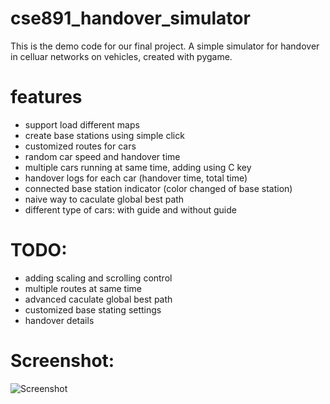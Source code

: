 # cse891_handover_simulator
This is the demo code for our final project.
A simple simulator for handover in celluar networks on vehicles, created with pygame.
# features
 - support load different maps
 - create base stations using simple click
 - customized routes for cars
 - random car speed and handover time
 - multiple cars running at same time, adding using C key
 - handover logs for each car (handover time, total time)
 - connected base station indicator (color changed of base station)
 - naive way to caculate global best path
 - different type of cars: with guide and without guide
# TODO:
 - adding scaling and scrolling control
 - multiple routes at same time
 - advanced caculate global best path
 - customized base stating settings
 - handover details
# Screenshot:
![Screenshot](screenshot.PNG)
